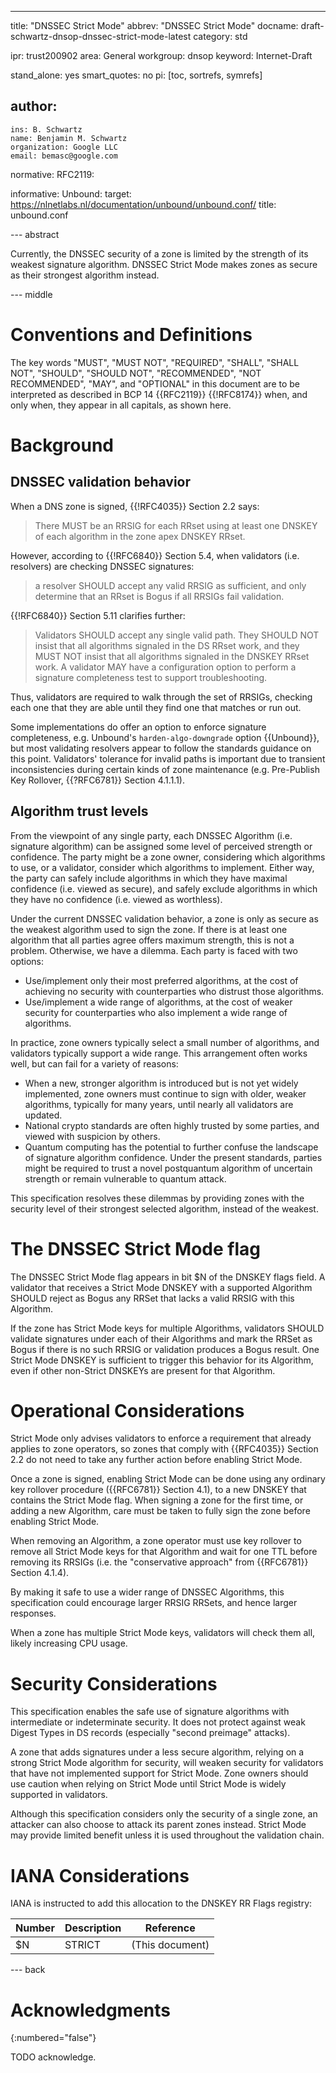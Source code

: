 ---
title: "DNSSEC Strict Mode"
abbrev: "DNSSEC Strict Mode"
docname: draft-schwartz-dnsop-dnssec-strict-mode-latest
category: std

ipr: trust200902
area: General
workgroup: dnsop
keyword: Internet-Draft

stand_alone: yes
smart_quotes: no
pi: [toc, sortrefs, symrefs]

author:
 -
    ins: B. Schwartz
    name: Benjamin M. Schwartz
    organization: Google LLC
    email: bemasc@google.com

normative:
  RFC2119:

informative:
  Unbound:
    target: https://nlnetlabs.nl/documentation/unbound/unbound.conf/
    title: unbound.conf



--- abstract

Currently, the DNSSEC security of a zone is limited by the strength of its weakest signature algorithm.  DNSSEC Strict Mode makes zones as secure as their strongest algorithm instead.

--- middle

# Conventions and Definitions

The key words "MUST", "MUST NOT", "REQUIRED", "SHALL", "SHALL NOT", "SHOULD",
"SHOULD NOT", "RECOMMENDED", "NOT RECOMMENDED", "MAY", and "OPTIONAL" in this
document are to be interpreted as described in BCP 14 {{RFC2119}} {{!RFC8174}}
when, and only when, they appear in all capitals, as shown here.

# Background 

## DNSSEC validation behavior

When a DNS zone is signed, {{!RFC4035}} Section 2.2 says:

> There MUST be an RRSIG for each RRset using at least one DNSKEY of each algorithm in the zone apex DNSKEY RRset.

However, according to {{!RFC6840}} Section 5.4, when validators (i.e. resolvers) are checking DNSSEC signatures:

> a resolver SHOULD accept any valid RRSIG as sufficient, and only determine that an RRset is Bogus if all RRSIGs fail validation.

{{!RFC6840}} Section 5.11 clarifies further:

> Validators SHOULD accept any single valid path.  They SHOULD NOT insist that all algorithms signaled in the DS RRset work, and they MUST NOT insist that all algorithms signaled in the DNSKEY RRset work.  A validator MAY have a configuration option to perform a signature completeness test to support troubleshooting.

Thus, validators are required to walk through the set of RRSIGs, checking each one that they are able until they find one that matches or run out.

Some implementations do offer an option to enforce signature completeness, e.g. Unbound's `harden-algo-downgrade` option {{Unbound}}, but most validating resolvers appear to follow the standards guidance on this point.  Validators' tolerance for invalid paths is important due to transient inconsistencies during certain kinds of zone maintenance (e.g. Pre-Publish Key Rollover, {{?RFC6781}} Section 4.1.1.1).

## Algorithm trust levels

From the viewpoint of any single party, each DNSSEC Algorithm (i.e. signature algorithm) can be assigned some level of perceived strength or confidence.  The party might be a zone owner, considering which algorithms to use, or a validator, consider which algorithms to implement.  Either way, the party can safely include algorithms in which they have maximal confidence (i.e. viewed as secure), and safely exclude algorithms in which they have no confidence (i.e. viewed as worthless).

Under the current DNSSEC validation behavior, a zone is only as secure as the weakest algorithm used to sign the zone.  If there is at least one algorithm that all parties agree offers maximum strength, this is not a problem.  Otherwise, we have a dilemma.  Each party is faced with two options:

* Use/implement only their most preferred algorithms, at the cost of achieving no security with counterparties who distrust those algorithms.
* Use/implement a wide range of algorithms, at the cost of weaker security for counterparties who also implement a wide range of algorithms.

In practice, zone owners typically select a small number of algorithms, and validators typically support a wide range.  This arrangement often works well, but can fail for a variety of reasons:

* When a new, stronger algorithm is introduced but is not yet widely implemented, zone owners must continue to sign with older, weaker algorithms, typically for many years, until nearly all validators are updated.
* National crypto standards are often highly trusted by some parties, and viewed with suspicion by others.
* Quantum computing has the potential to further confuse the landscape of signature algorithm confidence.  Under the present standards, parties might be required to trust a novel postquantum algorithm of uncertain strength or remain vulnerable to quantum attack.

This specification resolves these dilemmas by providing zones with the security level of their strongest selected algorithm, instead of the weakest.

# The DNSSEC Strict Mode flag

The DNSSEC Strict Mode flag appears in bit $N of the DNSKEY flags field.  A validator that receives a Strict Mode DNSKEY with a supported Algorithm SHOULD reject as Bogus any RRSet that lacks a valid RRSIG with this Algorithm.

If the zone has Strict Mode keys for multiple Algorithms, validators SHOULD validate signatures under each of their Algorithms and mark the RRSet as Bogus if there is no such RRSIG or validation produces a Bogus result.  One Strict Mode DNSKEY is sufficient to trigger this behavior for its Algorithm, even if other non-Strict DNSKEYs are present for that Algorithm.

# Operational Considerations

Strict Mode only advises validators to enforce a requirement that already applies to zone operators, so zones that comply with {{RFC4035}} Section 2.2 do not need to take any further action before enabling Strict Mode.

Once a zone is signed, enabling Strict Mode can be done using any ordinary key rollover procedure ({{RFC6781}} Section 4.1), to a new DNSKEY that contains the Strict Mode flag.  When signing a zone for the first time, or adding a new Algorithm, care must be taken to fully sign the zone before enabling Strict Mode.

When removing an Algorithm, a zone operator must use key rollover to remove all Strict Mode keys for that Algorithm and wait for one TTL before removing its RRSIGs (i.e. the "conservative approach" from {{RFC6781}} Section 4.1.4).

By making it safe to use a wider range of DNSSEC Algorithms, this specification could encourage larger RRSIG RRSets, and hence larger responses.

When a zone has multiple Strict Mode keys, validators will check them all, likely increasing CPU usage.

# Security Considerations

This specification enables the safe use of signature algorithms with intermediate or indeterminate security.  It does not protect against weak Digest Types in DS records (especially "second preimage" attacks).

A zone that adds signatures under a less secure algorithm, relying on a strong Strict Mode algorithm for security, will weaken security for validators that have not implemented support for Strict Mode.  Zone owners should use caution when relying on Strict Mode until Strict Mode is widely supported in validators.

Although this specification considers only the security of a single zone, an attacker can also choose to attack its parent zones instead.  Strict Mode may provide limited benefit unless it is used throughout the validation chain.

# IANA Considerations

IANA is instructed to add this allocation to the DNSKEY RR Flags registry:

| Number | Description | Reference       |
| ------ | ----------- | --------------- |
| $N     | STRICT      | (This document) |

--- back

# Acknowledgments
{:numbered="false"}

TODO acknowledge.
